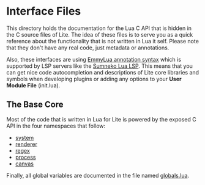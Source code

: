 # Interface Files

This directory holds the documentation for the Lua C API that
is hidden in the C source files of Lite. The idea of these files
is to serve you as a quick reference about the functionality
that is not written in Lua it self. Please note that they
don't have any real code, just metadata or annotations.

Also, these interfaces are using
[EmmyLua annotation syntax](https://emmylua.github.io/annotation.html)
which is supported by LSP servers like the
[Sumneko Lua LSP](https://github.com/sumneko/lua-language-server).
This means that you can get nice code autocompletion and descriptions
of Lite core libraries and symbols when developing plugins or adding
any options to your **User Module File** (init.lua).

## The Base Core

Most of the code that is written in Lua for Lite is powered by the exposed
C API in the four namespaces that follow:

* [system](api/system.lua)
* [renderer](api/renderer.lua)
* [regex](api/regex.lua)
* [process](api/process.lua)
* [canvas](api/canvas.lua)

Finally, all global variables are documented in the file named
[globals.lua](api/globals.lua).
